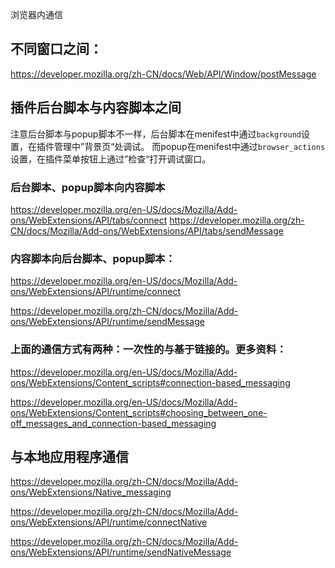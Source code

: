 浏览器内通信

## 不同窗口之间：
https://developer.mozilla.org/zh-CN/docs/Web/API/Window/postMessage

## 插件后台脚本与内容脚本之间

注意后台脚本与popup脚本不一样，后台脚本在menifest中通过`background`设置，在插件管理中”背景页“处调试。
而popup在menifest中通过`browser_actions`设置，在插件菜单按钮上通过”检查“打开调试窗口。

### 后台脚本、popup脚本向内容脚本
https://developer.mozilla.org/en-US/docs/Mozilla/Add-ons/WebExtensions/API/tabs/connect
https://developer.mozilla.org/zh-CN/docs/Mozilla/Add-ons/WebExtensions/API/tabs/sendMessage


### 内容脚本向后台脚本、popup脚本：

https://developer.mozilla.org/en-US/docs/Mozilla/Add-ons/WebExtensions/API/runtime/connect

https://developer.mozilla.org/zh-CN/docs/Mozilla/Add-ons/WebExtensions/API/runtime/sendMessage



### 上面的通信方式有两种：一次性的与基于链接的。更多资料：


https://developer.mozilla.org/en-US/docs/Mozilla/Add-ons/WebExtensions/Content_scripts#connection-based_messaging

https://developer.mozilla.org/en-US/docs/Mozilla/Add-ons/WebExtensions/Content_scripts#choosing_between_one-off_messages_and_connection-based_messaging

## 与本地应用程序通信
https://developer.mozilla.org/zh-CN/docs/Mozilla/Add-ons/WebExtensions/Native_messaging

https://developer.mozilla.org/zh-CN/docs/Mozilla/Add-ons/WebExtensions/API/runtime/connectNative

https://developer.mozilla.org/zh-CN/docs/Mozilla/Add-ons/WebExtensions/API/runtime/sendNativeMessage



